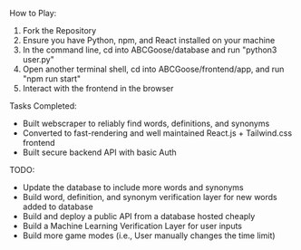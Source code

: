 How to Play:

1. Fork the Repository
2. Ensure you have Python, npm, and React installed on your machine
4. In the command line, cd into ABCGoose/database and run "python3 user.py"
5. Open another terminal shell, cd into ABCGoose/frontend/app, and run "npm run start"
7. Interact with the frontend in the browser

Tasks Completed:
- Built webscraper to reliably find words, definitions, and synonyms
- Converted to fast-rendering and well maintained React.js + Tailwind.css frontend
- Built secure backend API with basic Auth

TODO:
- Update the database to include more words and synonyms
- Build word, definition, and synonym verification layer for new words added to database
- Build and deploy a public API from a database hosted cheaply
- Build a Machine Learning Verification Layer for user inputs
- Build more game modes (i.e., User manually changes the time limit)
